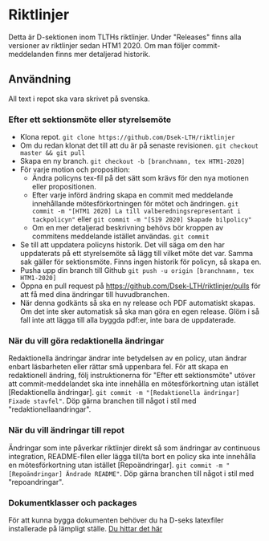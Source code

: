 # Riktlinjer

Detta är D-sektionen inom TLTHs riktlinjer. Under "Releases" finns alla versioner av riktlinjer sedan HTM1 2020. Om man följer commit-meddelanden finns mer detaljerad historik.

## Användning

All text i repot ska vara skrivet på svenska.

### Efter ett sektionsmöte eller styrelsemöte

- Klona repot. `git clone https://github.com/Dsek-LTH/riktlinjer`
- Om du redan klonat det till att du är på senaste revisionen. `git checkout master && git pull`
- Skapa en ny branch. `git checkout -b [branchnamn, tex HTM1-2020]`
- För varje motion och proposition:
  - Ändra policyns tex-fil på det sätt som krävs för den nya motionen eller propositionen.
  - Efter varje införd ändring skapa en commit med meddelande innehållande mötesförkortningen för mötet och ändringen. `git commit -m "[HTM1 2020] La till valberedningsrepresentant i tackpolicyn"` eller `git commit -m "[S19 2020] Skapade bilpolicy"`
  - Om en mer detaljerad beskrivning behövs bör kroppen av commitens meddelande istället användas. `git commit`
- Se till att uppdatera policyns historik. Det vill säga om den har uppdaterats på ett styrelsemöte så lägg till vilket möte det var. Samma sak gäller för sektionsmöte. Finns ingen historik för policyn, så skapa en.
- Pusha upp din branch till Github `git push -u origin [branchnamn, tex HTM1-2020]`
- Öppna en pull request på https://github.com/Dsek-LTH/riktlinjer/pulls för att få med dina ändringar till huvudbranchen.
- När denna godkänts så ska en ny release och PDF automatiskt skapas. Om det inte sker automatisk så ska man göra en egen release. Glöm i så fall inte att lägga till alla byggda pdf:er, inte bara de uppdaterade.

### När du vill göra redaktionella ändringar

Redaktionella ändringar ändrar inte betydelsen av en policy, utan ändrar enbart läsbarheten eller rättar små uppenbara fel. För att skapa en redaktionell ändring, följ instruktionerna för "Efter ett sektionsmöte" utöver att commit-meddelandet ska inte innehålla en mötesförkortning utan istället [Redaktionella ändringar]. `git commit -m "[Redaktionella ändringar] Fixade stavfel"`. Döp gärna branchen till något i stil med "redaktionellaandringar".

### När du vill ändringar till repot

Ändringar som inte påverkar riktlinjer direkt så som ändringar av continuous integration, README-filen eller lägga till/ta bort en policy ska inte innehålla en mötesförkortning utan istället [Repoändringar]. `git commit -m "[Repoändringar] Ändrade README"`. Döp gärna branchen till något i stil med "repoandringar".

### Dokumentklasser och packages

För att kunna bygga dokumenten behöver du ha D-seks latexfiler installerade på lämpligt ställe. [Du hittar det här](https://github.com/Dsek-LTH/dsek-latex)
